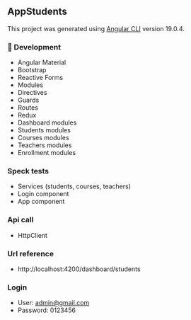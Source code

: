 ## AppStudents

This project was generated using [Angular CLI](https://github.com/angular/angular-cli) version 19.0.4.

### 📁 Development

- Angular Material
- Bootstrap
- Reactive Forms
- Modules
- Directives
- Guards
- Routes
- Redux
- Dashboard modules
- Students modules
- Courses modules
- Teachers modules
- Enrollment modules

### Speck tests

- Services (students, courses, teachers)
- Login component
- App component

### Api call

- HttpClient

### Url reference

- http://localhost:4200/dashboard/students

### Login

- User: admin@gmail.com
- Password: 0123456
